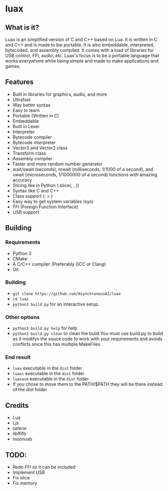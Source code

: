 # luax
## What is it?
Luax is an simplified version of C and C++ based on Lua. It is written in C and C++ and is made to bw portable. It is also embeddable, interpreted, bytecoded, and assembly compiled. It comes with a load of libraries for USB 
control, FFI, audio, etc. Luax's focus is to be a portable language that works everywhere while being simple
and made to make applications and games.

## Features
- Built in libraries for graphics, audio, and more
- Ultrafast
- Way better syntax 
- Easy to learn
- Portable (Written in C)
- Embeddable
- Built in Lexer
- Interpreter
- Bytecode compiler
- Bytecode interpreter
- Vector3 and Vector2 class
- Transform class
- Assembly compiler
- Faster and more random number generator
- wait/swait (seconds), mwait (milliseconds, 1/1000 of a second), and uwait (microseconds, 1/1000000 of a second) functions with amazing accuracy
- Slicing like in Python (<string>.slice(<start>, <end>, <step>))
- Syntax like C and C++
- Class support (<name>: <class> = <value>)
- Easy way to get system variables (sys)
- FFI (Foreign Function Interface)
- USB support
## Building
### Requirements
- Python 3
- CMake
- A C/C++ compiler (Preferably GCC or Clang)
- Git
### Building
- `git clone https://github.com/AsynchronousAI/luax`
- `cd luax`
- `python3 build.py` for an interactive setup. 
### Other options
- `python3 build.py help` for help
- `python3 build.py clean` to clean the build
You must use build.py to build as it modifys the souce code to work with your requirements and avoids conflicts since this has multiple MakeFiles. 
### End result
- `luax` executable in the `dist` folder
- `luaxc` executable in the `dist` folder
- `luaxasm` executable in the `dist` folder
- If you chose to move them to the PATH/$PATH they will be there instead of the dist folder
## Credits
- Lua
- Ljs
- selene
- libffifb
- moonusb
## TODO:
- Redo FFI so it can be included
- Implement USB
- Fix slice
- Fix memory